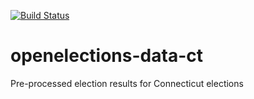 [![Build Status](https://github.com/openelections/openelections-data-ct/actions/workflows/data_tests.yml/badge.svg?branch=master)](https://github.com/openelections/openelections-data-ct/actions/workflows/data_tests.yml?query=branch%3Amaster)

# openelections-data-ct
Pre-processed election results for Connecticut elections
